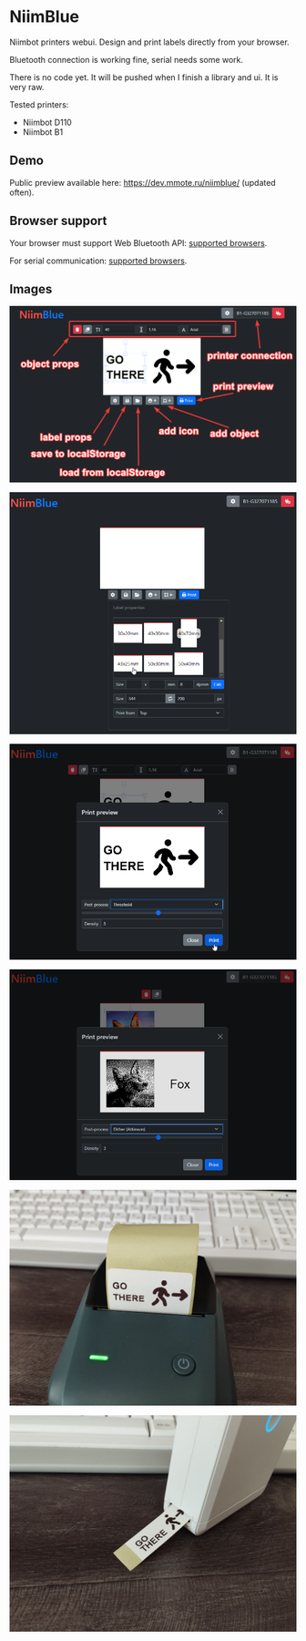 # NiimBlue

Niimbot printers webui. Design and print labels directly from your browser.

Bluetooth connection is working fine, serial needs some work.

There is no code yet. It will be pushed when I finish a library and ui. It is very raw.

Tested printers:

- Niimbot D110
- Niimbot B1

## Demo

Public preview available here: https://dev.mmote.ru/niimblue/ (updated often).

## Browser support

Your browser must support Web Bluetooth API: [supported browsers](https://developer.mozilla.org/en-US/docs/Web/API/Web_Bluetooth_API#browser_compatibility).

For serial communication: [supported browsers](https://developer.mozilla.org/en-US/docs/Web/API/Web_Serial_API#browser_compatibility).

## Images

![ui](about/ui.png)

![labels](about/labels.png)

![print_preview](about/print_preview.png)

![dither](about/dither.png)

![printed_b1](about/printed_b1.jpg)

![printed_d110](about/printed_d110.jpg)

